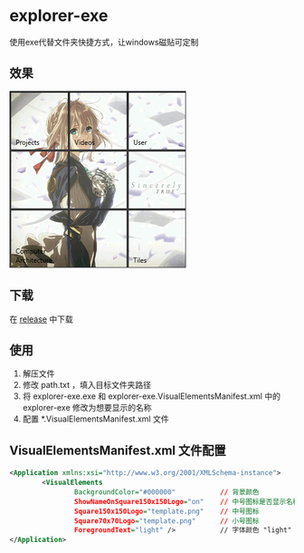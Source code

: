 # explorer-exe

使用exe代替文件夹快捷方式，让windows磁贴可定制

## 效果

![example](/example.png)

## 下载

在 [release](https://github.com/LiaoHanwen/explorer-exe/releases) 中下载

## 使用

1. 解压文件
2. 修改 path.txt ，填入目标文件夹路径
3. 将 explorer-exe.exe 和 explorer-exe.VisualElementsManifest.xml 中的 explorer-exe 修改为想要显示的名称
4. 配置 *.VisualElementsManifest.xml 文件

## VisualElementsManifest.xml 文件配置

``` xml
<Application xmlns:xsi="http://www.w3.org/2001/XMLSchema-instance">
		<VisualElements
				BackgroundColor="#000000"           // 背景颜色
				ShowNameOnSquare150x150Logo="on"    // 中号图标是否显示名称 "on" | "off"
				Square150x150Logo="template.png"    // 中号图标
				Square70x70Logo="template.png"      // 小号图标
				ForegroundText="light" />           // 字体颜色 "light" | "dart"
</Application>
```

